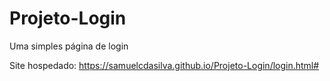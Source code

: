 # Projeto-Login
Uma simples página de login

Site hospedado: https://samuelcdasilva.github.io/Projeto-Login/login.html#
